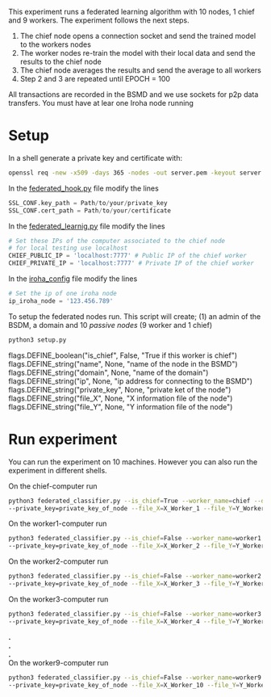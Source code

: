This experiment runs a federated learning algorithm with 10 nodes, 1 chief and 9 workers. 
The experiment follows the next steps.
1. The chief node opens a connection socket and send the trained model to the workers nodes 
2. The worker nodes re-train the model with their local data and send the results to the chief node
3. The chief node averages the results and send the average to all workers
4. Step 2 and 3 are repeated until EPOCH = 100

All transactions are recorded in the BSMD and we use sockets for p2p data transfers. You must have at lear one Iroha 
node running

# Setup

In a shell generate a private key and certificate with: 
```bash
openssl req -new -x509 -days 365 -nodes -out server.pem -keyout server.key
```

In the [federated_hook.py](../../layers/communication/federated_hook.py) file modify the lines 
```python
SSL_CONF.key_path = Path/to/your/private_key
SSL_CONF.cert_path = Path/to/your/certificate
```
In the [federated_learnig.py](federated_learning.py) file modify the lines 
```python
# Set these IPs of the computer associated to the chief node
# for local testing use localhost
CHIEF_PUBLIC_IP = 'localhost:7777' # Public IP of the chief worker
CHIEF_PRIVATE_IP = 'localhost:7777' # Private IP of the chief worker
```
In the [iroha_config](iroha_config.py) file modify the lines 
```python
# Set the ip of one iroha node
ip_iroha_node = '123.456.789'
```

To setup the federated nodes run. This script will create; (1) an admin of the BSDM, a domain and 10 *passive nodes* (9 worker and 1 chief) 
```bash
python3 setup.py
```

flags.DEFINE_boolean("is_chief", False, "True if this worker is chief")
flags.DEFINE_string("name", None, "name of the node in the BSMD")
flags.DEFINE_string("domain", None, "name of the domain")
flags.DEFINE_string("ip", None, "ip address for connecting to the BSMD")
flags.DEFINE_string("private_key", None, "private ket of the node")
flags.DEFINE_string("file_X", None, "X information file of the node")
flags.DEFINE_string("file_Y", None, "Y information file of the node")

# Run experiment

You can run the experiment on 10 machines. However you can also run the experiment in different shells.

On the chief-computer run
```bash
python3 federated_classifier.py --is_chief=True --worker_name=chief --domain=public --ip=ip_iroha_node \
--private_key=private_key_of_node --file_X=X_Worker_1 --file_Y=Y_Worker_1
```
On the worker1-computer run
```bash
python3 federated_classifier.py --is_chief=False --worker_name=worker1 --domain=public --ip=ip_iroha_node \
--private_key=private_key_of_node --file_X=X_Worker_2 --file_Y=Y_Worker_2
```
On the worker2-computer run
```bash
python3 federated_classifier.py --is_chief=False --worker_name=worker2 --domain=public --ip=ip_iroha_node \
--private_key=private_key_of_node --file_X=X_Worker_3 --file_Y=Y_Worker_3 
```
On the worker3-computer run
```bash
python3 federated_classifier.py --is_chief=False --worker_name=worker3 --domain=public --ip=ip_iroha_node \
--private_key=private_key_of_node --file_X=X_Worker_4 --file_Y=Y_Worker_4
```
**.**  
**.**  
**.**  
On the worker9-computer run
```bash
python3 federated_classifier.py --is_chief=False --worker_name=worker9 --domain=public --ip=ip_iroha_node \
--private_key=private_key_of_node --file_X=X_Worker_10 --file_Y=Y_Worker_10
```

